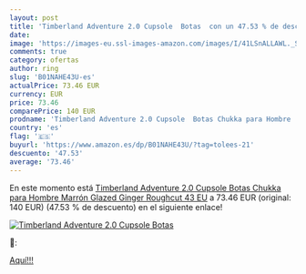 ```yaml
---
layout: post
title: 'Timberland Adventure 2.0 Cupsole  Botas  con un 47.53 % de descuento'
date: 
image: 'https://images-eu.ssl-images-amazon.com/images/I/41LSnALLAWL._SL200_.jpg'
comments: true
category: ofertas
author: ring
slug: 'B01NAHE43U-es'
actualPrice: 73.46 EUR
currency: EUR
price: 73.46
comparePrice: 140 EUR
prodname: 'Timberland Adventure 2.0 Cupsole  Botas Chukka para Hombre  Marrón  Glazed Ginger Roughcut   43 EU'
country: 'es'
flag: '🇪🇸'
buyurl: 'https://www.amazon.es/dp/B01NAHE43U/?tag=tolees-21'
descuento: '47.53'
average: '73.46'
---
```


En este momento está [Timberland Adventure 2.0 Cupsole  Botas Chukka para Hombre  Marrón  Glazed Ginger Roughcut   43 EU](https://www.amazon.es/dp/B01NAHE43U/?tag=tolees-21) a 73.46 EUR (original: 140 EUR) (47.53 %  de descuento) en el siguiente enlace!

[![Timberland Adventure 2.0 Cupsole  Botas ](https://images-eu.ssl-images-amazon.com/images/I/41LSnALLAWL._SL200_.jpg)](https://www.amazon.es/dp/B01NAHE43U/?tag=tolees-21)

🔎:


[Aquí!!!](https://www.amazon.es/dp/B01NAHE43U/?tag=tolees-21)
